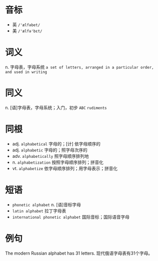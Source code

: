 # 音标

- 英 `/'ælfəbet/`
- 美 `/'ælfə'bɛt/`

# 词义

n. 字母表，字母系统
`a set of letters, arranged in a particular order, and used in writing`

# 同义

n. [语]字母表，字母系统；入门，初步
`ABC` `rudiments`

# 同根

- adj. `alphabetical` 字母的；[计] 依字母顺序的
- adj. `alphabetic` 字母的；照字母次序的
- adv. `alphabetically` 照字母顺序排列地
- n. `alphabetization` 按照字母顺序排列；拼音化
- vt. `alphabetize` 依字母顺序排列；用字母表示；拼音化

# 短语

- `phonetic alphabet` n. [语]音标字母
- `latin alphabet` 拉丁字母表
- `international phonetic alphabet` 国际音标；国际语音字母

# 例句

The modern Russian alphabet has 31 letters.
现代俄语字母表有31个字母。


